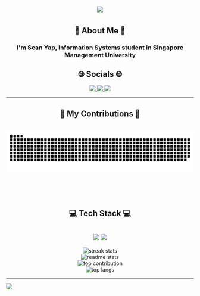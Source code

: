 <h1 align="center">
    <img src="https://readme-typing-svg.herokuapp.com/?font=Righteous&size=35&center=true&vCenter=true&width=500&height=70&duration=4000&lines=Hi+There!+👋;Welcome+To+My+Repository!;" />
</h1>

<h2 align="center">💫 About Me 💫</h2>
<div align="center"> 
  <h3>I'm Sean Yap, Information Systems student in Singapore Management University</h3>
</div>

<h2 align="center">🌐 Socials 🌐</h2>
<div align="center"> 
  <a href="https://medium.com/@seanyckang">
    <img src="https://img.shields.io/badge/Medium-12100E?style=for-the-badge&logo=medium&logoColor=white"/>
  </a>
  <a href="https://linkedin.com/in/seanyckang" target="_blank">
    <img src="https://img.shields.io/badge/LinkedIn-0077B5?style=for-the-badge&logo=linkedin&logoColor=white" target="_blank" />
  </a>
  <a href="https://seanyckang.com" target="_blank">
     <img src="https://img.shields.io/badge/Portfolio-FF5722?style=for-the-badge&logo=todoist&logoColor=white" target="_blank" /> 
  </a>
</div>

---
<div align="center">
  <h2>🐍 My Contributions 🐍</h2>
  <br>
  <img alt="snake eating my contributions" src="https://raw.githubusercontent.com/S3annnyyy/S3annnyyy/output/github-contribution-grid-snake.svg" />
  
  <br/><br/><br/>
</div>

<h2 align="center">💻 Tech Stack 💻</h2>
<br/>
<div align="center">
    <img src="https://skillicons.dev/icons?i=react,bootstrap,flutter,html,css,vue,github,mongodb,dart,git,php" />
    <img src="https://skillicons.dev/icons?i=nodejs,python,javascript,typescript,express,firebase,c,java,mysql,flask,docker,tensorflow" /><br>
</div>
<br/>

<div align=center>
  <img  src="https://github-readme-stats.vercel.app/api?username=s3annnyyy&theme=dracula&hide_border=false&include_all_commits=true&count_private=false" alt="streak stats"/><br/>
  <img  src="https://github-readme-streak-stats.herokuapp.com/?user=s3annnyyy&theme=dracula&hide_border=false" alt="readme stats" /><br/>
  <img  src="https://github-contributor-stats.vercel.app/api?username=s3annnyyy&limit=5&theme=dark&combine_all_yearly_contributions=true" alt="top contribution" /><br/>
  <img  src="https://github-readme-stats.vercel.app/api/top-langs/?username=s3annnyyy&theme=dracula&hide_border=false&include_all_commits=true&count_private=false&layout=compact" alt="top langs" /><br/>  
</div>

---
[![](https://visitcount.itsvg.in/api?id=s3annnyyy&icon=0&color=0)](https://visitcount.itsvg.in)
